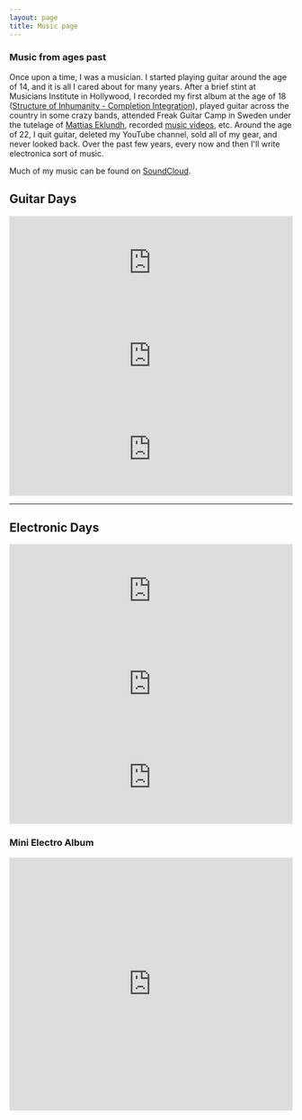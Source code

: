 ```yaml
---
layout: page
title: Music page
---
```

### Music from ages past

Once upon a time, I was a musician. I started playing guitar around the age of 14, and it is all I cared about for many years. After a brief stint at Musicians Institute in Hollywood, I recorded my first album at the age of 18 ([Structure of Inhumanity - Completion Integration](https://music.apple.com/us/album/completion-integration/670507056)), played guitar across the country in some crazy bands, attended Freak Guitar Camp in Sweden under the tutelage of [Mattias Eklundh](https://www.youtube.com/channel/UCiPvCMGjTsBhQei10aMMXxQ), recorded [music videos](https://www.youtube.com/watch?v=99tRBC_PWSY), etc. Around the age of 22, I quit guitar, deleted my YouTube channel, sold all of my gear, and never looked back. Over the past few years, every now and then I'll write electronica sort of music.

Much of my music can be found on [SoundCloud](https://soundcloud.com/michael-iuzzolino-space-cadet).


## Guitar Days
<iframe width="100%" height="166" scrolling="no" frameborder="no" allow="autoplay" src="https://w.soundcloud.com/player/?url=https%3A//api.soundcloud.com/tracks/213193687&color=%230057ff&auto_play=false&hide_related=false&show_comments=true&show_user=true&show_reposts=false&show_teaser=true"></iframe>

<iframe width="100%" height="166" scrolling="no" frameborder="no" allow="autoplay" src="https://w.soundcloud.com/player/?url=https%3A//api.soundcloud.com/tracks/282307858&color=%230057ff&auto_play=false&hide_related=false&show_comments=true&show_user=true&show_reposts=false&show_teaser=true"></iframe>

<iframe width="100%" height="166" scrolling="no" frameborder="no" allow="autoplay" src="https://w.soundcloud.com/player/?url=https%3A//api.soundcloud.com/tracks/282306137&color=%230057ff&auto_play=false&hide_related=false&show_comments=true&show_user=true&show_reposts=false&show_teaser=true"></iframe>
<!-- <span class="image left"><img src="{{ "/images/pic04.jpg" | absolute_url }}" alt="" /></span> -->

---

## Electronic Days

<iframe width="100%" height="166" scrolling="no" frameborder="no" allow="autoplay" src="https://w.soundcloud.com/player/?url=https%3A//api.soundcloud.com/tracks/265740024&color=%230057ff&auto_play=false&hide_related=false&show_comments=true&show_user=true&show_reposts=false&show_teaser=true"></iframe>

<iframe width="100%" height="166" scrolling="no" frameborder="no" allow="autoplay" src="https://w.soundcloud.com/player/?url=https%3A//api.soundcloud.com/tracks/229166943&color=%230057ff&auto_play=false&hide_related=false&show_comments=true&show_user=true&show_reposts=false&show_teaser=true"></iframe>

<iframe width="100%" height="166" scrolling="no" frameborder="no" allow="autoplay" src="https://w.soundcloud.com/player/?url=https%3A//api.soundcloud.com/tracks/199871087&color=%230057ff&auto_play=false&hide_related=false&show_comments=true&show_user=true&show_reposts=false&show_teaser=true"></iframe>

### Mini Electro Album
<iframe width="100%" height="450" scrolling="no" frameborder="no" allow="autoplay" src="https://w.soundcloud.com/player/?url=https%3A//api.soundcloud.com/playlists/156865184&color=%230057ff&auto_play=false&hide_related=false&show_comments=true&show_user=true&show_reposts=false&show_teaser=true"></iframe>
